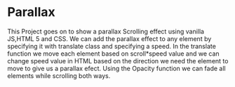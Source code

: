 # Parallax 
This Project goes on to show  a parallax Scrolling effect using vanilla JS,HTML 5 and CSS.
We can add the parallax effect to any element by specifying it with translate class and specifying a speed.
In the translate function we move each element based on scroll*speed value and we can change speed value in HTML based on the direction we need the element to move to give us a parallax efect.
Using the Opacity function we can fade all elements while scrolling both ways.

